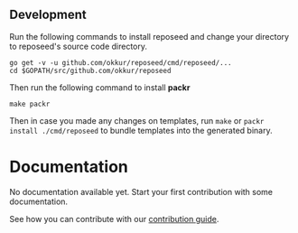 <!--
Copyright 2017 - The RepoSeed authors
This work is licensed under a Creative Commons Attribution-ShareAlike 4.0 International License;
you may not use this file except in compliance with the License.
You may obtain a copy of the License at
    https://creativecommons.org/licenses/by-sa/4.0/legalcode
Unless required by applicable law or agreed to in writing, documentation
distributed under the License is distributed on an "AS IS" BASIS,
WITHOUT WARRANTIES OR CONDITIONS OF ANY KIND, either express or implied.
See the License for the specific language governing permissions and
limitations under the License.
-->


## Development
Run the following commands to install reposeed and change your directory to reposeed's source code directory.
```
go get -v -u github.com/okkur/reposeed/cmd/reposeed/...
cd $GOPATH/src/github.com/okkur/reposeed
```

Then run the following command to install **packr**
```
make packr
```

Then in case you made any changes on templates, run ```make``` or ```packr install ./cmd/reposeed``` to bundle templates into the generated binary.
# Documentation

No documentation available yet. Start your first contribution with some documentation.

See how you can contribute with our [contribution guide](/CONTRIBUTING.md).
